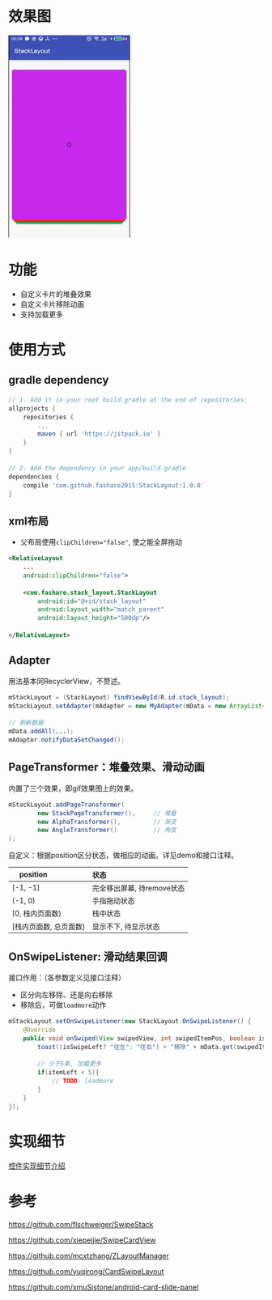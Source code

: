 # 效果图
![StackLayout](screen-record/stack_layout.gif)

# 功能
- 自定义卡片的堆叠效果
- 自定义卡片移除动画
- 支持加载更多

# 使用方式
## gradle dependency
```gradle
// 1. Add it in your root build.gradle at the end of repositories:
allprojects {
    repositories {
        ...
        maven { url 'https://jitpack.io' }
    }
}

// 2. Add the dependency in your app/build.gradle
dependencies {
    compile 'com.github.fashare2015:StackLayout:1.0.0'
}
```

## xml布局
- 父布局使用`clipChildren="false"`, 使之能全屏拖动
```xml
<RelativeLayout
    ...
    android:clipChildren="false">

    <com.fashare.stack_layout.StackLayout
        android:id="@+id/stack_layout"
        android:layout_width="match_parent"
        android:layout_height="500dp"/>

</RelativeLayout>
```

## Adapter
用法基本同RecyclerView，不赘述。
```java
mStackLayout = (StackLayout) findViewById(R.id.stack_layout);
mStackLayout.setAdapter(mAdapter = new MyAdapter(mData = new ArrayList<>()));

// 刷新数据
mData.addAll(...);
mAdapter.notifyDataSetChanged();
```

## PageTransformer：堆叠效果、滑动动画
内置了三个效果，即gif效果图上的效果。
```java
mStackLayout.addPageTransformer(
        new StackPageTransformer(),     // 堆叠
        new AlphaTransformer(),         // 渐变
        new AngleTransformer()          // 角度
);
```

自定义：根据position区分状态，做相应的动画。详见demo和接口注释。

| position                  | 状态                      | 
| --------------------------|:--------------------------|
| [-1, -1]                  | 完全移出屏幕, 待remove状态| 
| (-1, 0)                   | 手指拖动状态              | 
| [0, 栈内页面数)           | 栈中状态                  |
| [栈内页面数, 总页面数)    | 显示不下, 待显示状态      |

## OnSwipeListener: 滑动结果回调
接口作用：（各参数定义见接口注释）
- 区分向左移除、还是向右移除
- 移除后，可做`loadmore`动作
```java
mStackLayout.setOnSwipeListener(new StackLayout.OnSwipeListener() {
    @Override
    public void onSwiped(View swipedView, int swipedItemPos, boolean isSwipeLeft, int itemLeft) {
        toast((isSwipeLeft? "往左": "往右") + "移除" + mData.get(swipedItemPos) + "." + "剩余" + itemLeft + "项");

        // 少于5条, 加载更多
        if(itemLeft < 5){
            // TODO: loadmore
        }
    }
});
```
# 实现细节
[控件实现细节介绍](控件实现细节介绍.md)

# 参考
https://github.com/flschweiger/SwipeStack

https://github.com/xiepeijie/SwipeCardView

https://github.com/mcxtzhang/ZLayoutManager

https://github.com/yuqirong/CardSwipeLayout

https://github.com/xmuSistone/android-card-slide-panel

